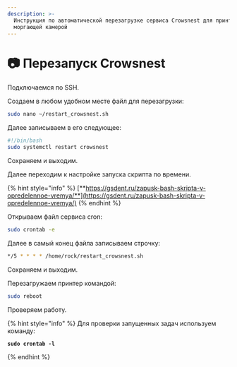 ```yaml
---
description: >-
  Инструкция по автоматической перезагрузке сервиса Crowsnest для принтеров с
  моргающей камерой
---
```


# 📷 Перезапуск Crowsnest

Подключаемся по SSH.

Создаем в любом удобном месте файл для перезагрузки:

```bash
sudo nano ~/restart_crowsnest.sh
```

Далее записываем в его следующее:

```bash
#!/bin/bash
sudo systemctl restart crowsnest
```

Сохраняем и выходим.

Далее переходим к настройке запуска скрипта по времени.

{% hint style="info" %}
[**https://gsdent.ru/zapusk-bash-skripta-v-opredelennoe-vremya/**](https://gsdent.ru/zapusk-bash-skripta-v-opredelennoe-vremya/)
{% endhint %}

Открываем файл сервиса cron:

```bash
sudo crontab -e
```

Далее в самый конец файла записываем строчку:

```bash
*/5 * * * * /home/rock/restart_crowsnest.sh
```

Сохраняем и выходим.

Перезагружаем принтер командой:

```bash
sudo reboot
```

Проверяем работу.

{% hint style="info" %}
Для проверки запущенных задач используем команду:

<pre class="language-bash"><code class="lang-bash"><strong>sudo crontab -l
</strong></code></pre>
{% endhint %}

